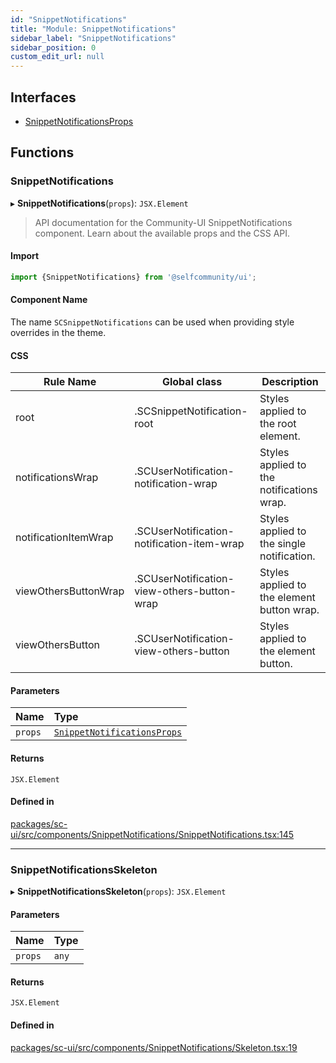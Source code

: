 ```yaml
---
id: "SnippetNotifications"
title: "Module: SnippetNotifications"
sidebar_label: "SnippetNotifications"
sidebar_position: 0
custom_edit_url: null
---
```


## Interfaces

- [SnippetNotificationsProps](../interfaces/SnippetNotifications.SnippetNotificationsProps)

## Functions

### SnippetNotifications

▸ **SnippetNotifications**(`props`): `JSX.Element`

> API documentation for the Community-UI SnippetNotifications component. Learn about the available props and the CSS API.

#### Import

```jsx
import {SnippetNotifications} from '@selfcommunity/ui';
```

#### Component Name

The name `SCSnippetNotifications` can be used when providing style overrides in the theme.

#### CSS

|Rule Name|Global class|Description|
|---|---|---|
|root|.SCSnippetNotification-root|Styles applied to the root element.|
|notificationsWrap|.SCUserNotification-notification-wrap|Styles applied to the notifications wrap.|
|notificationItemWrap|.SCUserNotification-notification-item-wrap|Styles applied to the single notification.|
|viewOthersButtonWrap|.SCUserNotification-view-others-button-wrap|Styles applied to the element button wrap.|
|viewOthersButton|.SCUserNotification-view-others-button|Styles applied to the element button.|

#### Parameters

| Name | Type |
| :------ | :------ |
| `props` | [`SnippetNotificationsProps`](../interfaces/SnippetNotifications.SnippetNotificationsProps) |

#### Returns

`JSX.Element`

#### Defined in

[packages/sc-ui/src/components/SnippetNotifications/SnippetNotifications.tsx:145](https://github.com/selfcommunity/community-ui/blob/487fa8c/packages/sc-ui/src/components/SnippetNotifications/SnippetNotifications.tsx#L145)

___

### SnippetNotificationsSkeleton

▸ **SnippetNotificationsSkeleton**(`props`): `JSX.Element`

#### Parameters

| Name | Type |
| :------ | :------ |
| `props` | `any` |

#### Returns

`JSX.Element`

#### Defined in

[packages/sc-ui/src/components/SnippetNotifications/Skeleton.tsx:19](https://github.com/selfcommunity/community-ui/blob/487fa8c/packages/sc-ui/src/components/SnippetNotifications/Skeleton.tsx#L19)
